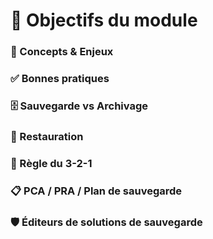 # 🎯 **Objectifs du module**



### **🧠 Concepts & Enjeux**



### **✅ Bonnes pratiques**



### **🗄️ Sauvegarde vs Archivage**



### **🔄 Restauration**



### **📏 Règle du 3-2-1**



### **📋 PCA / PRA / Plan de sauvegarde**



### **🛡️ Éditeurs de solutions de sauvegarde**
